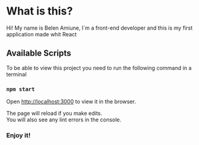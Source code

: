 # What is this?

Hi! My name is Belen Amiune, I´m a front-end developer and this is my first application made whit React


## Available Scripts

To be able to view this project you need to run the following command in a terminal

### `npm start`

Open [http://localhost:3000](http://localhost:3000) to view it in the browser.

The page will reload if you make edits.\
You will also see any lint errors in the console.

### Enjoy it! 